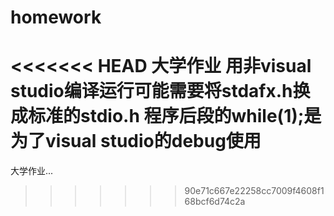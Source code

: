 # homework
<<<<<<< HEAD
大学作业
用非visual studio编译运行可能需要将stdafx.h换成标准的stdio.h
程序后段的while(1);是为了visual studio的debug使用
=======
大学作业...
>>>>>>> 90e71c667e22258cc7009f4608f168bcf6d74c2a
